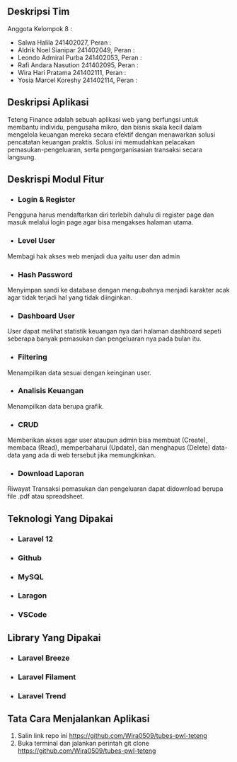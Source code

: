 ## Deskripsi Tim

Anggota Kelompok 8 :

- Salwa Halila 241402027, Peran :
- Aldrik Noel Sianipar 241402049, Peran :
- Leondo Admiral Purba 241402053, Peran :
- Rafi Andara Nasution 241402095, Peran :
- Wira Hari Pratama 241402111, Peran :
- Yosia Marcel Koreshy 241402114, Peran : 

## Deskripsi Aplikasi

Teteng Finance adalah sebuah aplikasi web yang berfungsi untuk membantu individu, pengusaha mikro, dan bisnis skala kecil dalam mengelola keuangan mereka secara efektif dengan menawarkan solusi pencatatan keuangan praktis. Solusi ini memudahkan pelacakan pemasukan-pengeluaran, serta pengorganisasian transaksi secara langsung.

## Deskrispi Modul Fitur

- ### Login & Register
Pengguna harus mendaftarkan diri terlebih dahulu di register page dan masuk melalui login page agar bisa mengakses halaman utama.
- ### Level User
Membagi hak akses web menjadi dua yaitu user dan admin
- ### Hash Password
Menyimpan sandi ke database dengan mengubahnya menjadi karakter acak agar tidak terjadi hal yang tidak diinginkan.
- ### Dashboard User
User dapat melihat statistik keuangan nya dari halaman dashboard sepeti seberapa banyak pemasukan dan pengeluaran nya pada bulan itu.
- ### Filtering
Menampilkan data sesuai dengan keinginan user.
- ### Analisis Keuangan
Menampilkan data berupa grafik.
- ### CRUD
Memberikan akses agar user ataupun admin bisa membuat (Create), membaca (Read), memperbaharui (Update), dan menghapus (Delete) data-data yang ada di web tersebut jika memungkinkan.
- ### Download Laporan 
Riwayat Transaksi pemasukan dan pengeluaran dapat didownload berupa file .pdf atau spreadsheet.

## Teknologi Yang Dipakai

- ### Laravel 12
- ### Github
- ### MySQL
- ### Laragon
- ### VSCode

## Library Yang Dipakai

- ### Laravel Breeze
- ### Laravel Filament
- ### Laravel Trend

## Tata Cara Menjalankan Aplikasi

1. Salin link repo ini https://github.com/Wira0509/tubes-pwl-teteng
2. Buka terminal dan jalankan perintah git clone https://github.com/Wira0509/tubes-pwl-teteng
